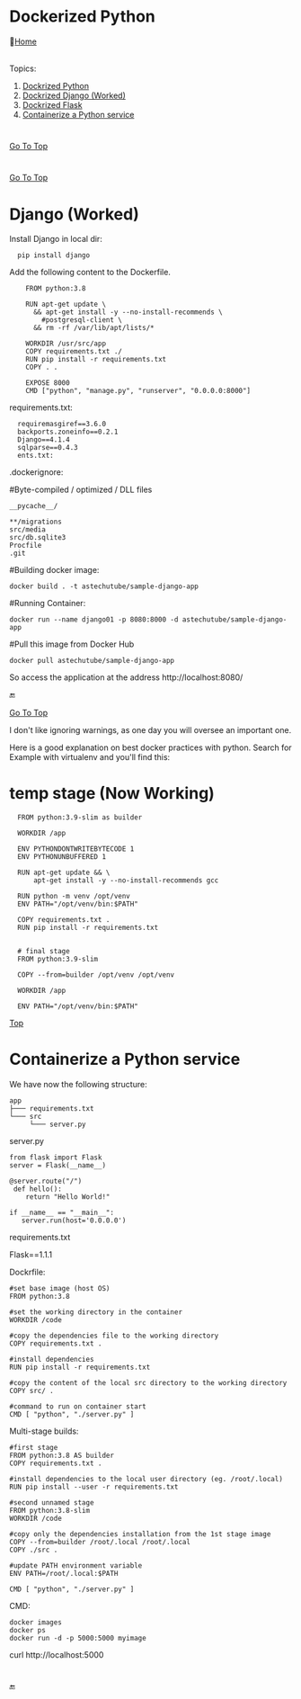 # Dockerized Python
:link:[Home](all-file-links.md)     


<a name="top"></a>  
Topics: 

  1. [Dockrized Python](#doc_python)<br>
  2. [Dockrized Django (Worked)](#doc_django)<br>
  3. [Dockrized Flask](#doc_flash)<br>
  4. [Containerize a Python service](#python_flash)

#


[Go To Top](#top)
<a name="doc_python"></a>  







#

[Go To Top](#top)
<a name="doc_django"></a>  
# Django (Worked)

   Install Django in local dir: 
   
      pip install django
   
   
Add the following content to the Dockerfile.

        FROM python:3.8

        RUN apt-get update \
          && apt-get install -y --no-install-recommends \
            #postgresql-client \
          && rm -rf /var/lib/apt/lists/*

        WORKDIR /usr/src/app
        COPY requirements.txt ./
        RUN pip install -r requirements.txt
        COPY . .

        EXPOSE 8000
        CMD ["python", "manage.py", "runserver", "0.0.0.0:8000"]


requirements.txt: 

      requiremasgiref==3.6.0
      backports.zoneinfo==0.2.1
      Django==4.1.4
      sqlparse==0.4.3
      ents.txt:


.dockerignore:

#Byte-compiled / optimized / DLL files

    __pycache__/

    **/migrations
    src/media
    src/db.sqlite3
    Procfile
    .git


#Building docker image:

    docker build . -t astechutube/sample-django-app

#Running Container:

    docker run --name django01 -p 8080:8000 -d astechutube/sample-django-app



#Pull this image from Docker Hub 

    docker pull astechutube/sample-django-app



So access the application at the address http://localhost:8080/


:end:









[Go To Top](#top)
<a name="doc_flash"></a>  


I don't like ignoring warnings, as one day you will oversee an important one.

Here is a good explanation on best docker practices with python. Search for Example with virtualenv and you'll find this:

# temp stage (Now Working)

      FROM python:3.9-slim as builder

      WORKDIR /app

      ENV PYTHONDONTWRITEBYTECODE 1
      ENV PYTHONUNBUFFERED 1

      RUN apt-get update && \
          apt-get install -y --no-install-recommends gcc

      RUN python -m venv /opt/venv
      ENV PATH="/opt/venv/bin:$PATH"

      COPY requirements.txt .
      RUN pip install -r requirements.txt


      # final stage
      FROM python:3.9-slim

      COPY --from=builder /opt/venv /opt/venv

      WORKDIR /app

      ENV PATH="/opt/venv/bin:$PATH"




[Top](#top)
<a name="python_flash"></a>
# Containerize a Python service


We have now the following structure:

    app
    ├─── requirements.txt
    └─── src
         └─── server.py

     
server.py

    from flask import Flask
    server = Flask(__name__)

    @server.route("/")
     def hello():
        return "Hello World!"

    if __name__ == "__main__":
       server.run(host='0.0.0.0') 


requirements.txt


Flask==1.1.1


Dockrfile: 


    #set base image (host OS)
    FROM python:3.8

    #set the working directory in the container
    WORKDIR /code

    #copy the dependencies file to the working directory
    COPY requirements.txt .

    #install dependencies
    RUN pip install -r requirements.txt

    #copy the content of the local src directory to the working directory
    COPY src/ .

    #command to run on container start
    CMD [ "python", "./server.py" ] 
    
    
    
Multi-stage builds:


    #first stage
    FROM python:3.8 AS builder
    COPY requirements.txt .

    #install dependencies to the local user directory (eg. /root/.local)
    RUN pip install --user -r requirements.txt

    #second unnamed stage
    FROM python:3.8-slim
    WORKDIR /code

    #copy only the dependencies installation from the 1st stage image
    COPY --from=builder /root/.local /root/.local
    COPY ./src .

    #update PATH environment variable
    ENV PATH=/root/.local:$PATH

    CMD [ "python", "./server.py" ]



CMD:

    docker images
    docker ps
    docker run -d -p 5000:5000 myimage
    
curl http://localhost:5000
    
   
#
:end:    




